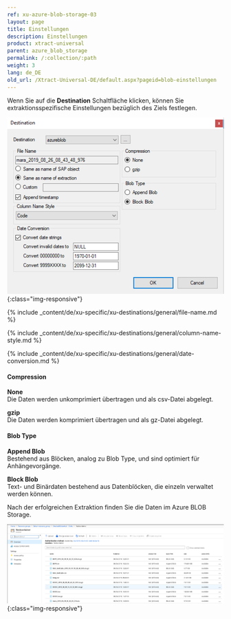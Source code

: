 ```yaml
---
ref: xu-azure-blob-storage-03
layout: page
title: Einstellungen
description: Einstellungen
product: xtract-universal
parent: azure_blob_storage
permalink: /:collection/:path
weight: 3
lang: de_DE
old_url: /Xtract-Universal-DE/default.aspx?pageid=blob-einstellungen
---
```


Wenn Sie auf die **Destination** Schaltfläche klicken, können Sie extraktionsspezifische Einstellungen bezüglich des Ziels festlegen.

![xu-azure-blob-con-03](/img/content/xu-azure-blob-con-03.png){:class="img-responsive"}

{% include _content/de/xu-specific/xu-destinations/general/file-name.md %}

{% include _content/de/xu-specific/xu-destinations/general/column-name-style.md %}

{% include _content/de/xu-specific/xu-destinations/general/date-conversion.md %}

#### Compression

**None**<br>
Die Daten werden unkomprimiert übertragen und als csv-Datei abgelegt.

**gzip**<br>
Die Daten werden komprimiert übertragen und  als gz-Datei abgelegt. 

#### Blob Type

**Append Blob**<br>
Bestehend aus Blöcken, analog zu Blob Type, und sind optimiert für Anhängevorgänge.

**Block Blob**<br>
Text- und Binärdaten bestehend aus Datenblöcken, die einzeln verwaltet werden können.



Nach der erfolgreichen Extraktion finden Sie die Daten im Azure BLOB Storage.

![azure-blob-file-gz](/img/content/azure-blob-file-gz.png){:class="img-responsive"}

